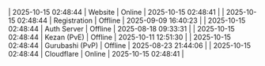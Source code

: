 | 2025-10-15 02:48:44 | Website | Online | 2025-10-15 02:48:41 |
| 2025-10-15 02:48:44 | Registration | Offline | 2025-09-09 16:40:23 |
| 2025-10-15 02:48:44 | Auth Server | Offline | 2025-08-18 09:33:31 |
| 2025-10-15 02:48:44 | Kezan (PvE) | Offline | 2025-10-11 12:51:30 |
| 2025-10-15 02:48:44 | Gurubashi (PvP) | Offline | 2025-08-23 21:44:06 |
| 2025-10-15 02:48:44 | Cloudflare | Online | 2025-10-15 02:48:41 |
